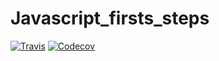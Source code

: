 # Javascript_firsts_steps

[![Travis](https://img.shields.io/travis/williamegomez/hb-javascript-test-101.svg)](https://travis-ci.org/williamegomez/hb-javascript-test-101)
[![Codecov](https://codecov.io/gh/williamegomez/hb-javascript-test-101/branch/master/graph/badge.svg)](https://codecov.io/gh/williamegomez/hb-javascript-test-101)